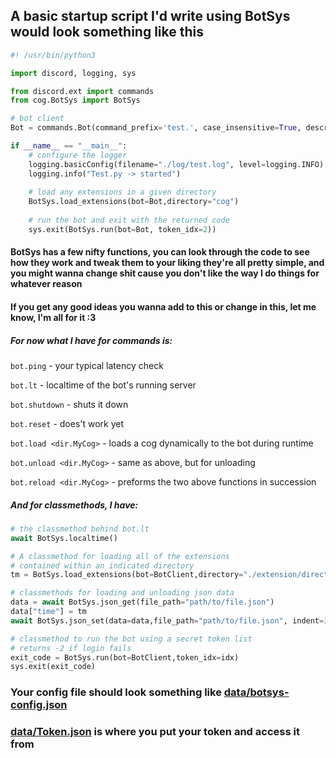 ## A basic startup script I'd write using BotSys would look something like this

```py
#! /usr/bin/python3

import discord, logging, sys

from discord.ext import commands
from cog.BotSys import BotSys

# bot client
Bot = commands.Bot(command_prefix='test.', case_insensitive=True, description="A basic bot ready for development")

if __name__ == "__main__":
    # configure the logger
    logging.basicConfig(filename="./log/test.log", level=logging.INFO)
    logging.info("Test.py -> started")
    
    # load any extensions in a given directory
    BotSys.load_extensions(bot=Bot,directory="cog")
    
    # run the bot and exit with the returned code
    sys.exit(BotSys.run(bot=Bot, token_idx=2))
```

#### BotSys has a few nifty functions, you can look through the code to see how they work and tweak them to your liking they're all pretty simple, and you might wanna change shit cause you don't like the way I do things for whatever reason 
#### If you get any good ideas you wanna add to this or change in this, let me know, I'm all for it :3

##### For now what I have for commands is:

`bot.ping` - your typical latency check

`bot.lt` - localtime of the bot's running server

`bot.shutdown` - shuts it down

`bot.reset` - does't work yet

`bot.load <dir.MyCog>` - loads a cog dynamically to the bot during runtime

`bot.unload <dir.MyCog>` - same as above, but for unloading

`bot.reload <dir.MyCog>` - preforms the two above functions in succession

##### And for classmethods, I have:
```py
# the classmethod behind bot.lt
await BotSys.localtime()

# A classmethod for loading all of the extensions
# contained within an indicated directory
tm = BotSys.load_extensions(bot=BotClient,directory="./extension/directory")

# classmethods for loading and unloading json data
data = await BotSys.json_get(file_path="path/to/file.json")
data["time"] = tm
await BotSys.json_set(data=data,file_path="path/to/file.json", indent=3)

# classmethod to run the bot using a secret token list
# returns -2 if login fails
exit_code = BotSys.run(bot=BotClient,token_idx=idx)
sys.exit(exit_code)
```

### Your config file should look something like [data/botsys-config.json](https://github.com/ImpishDeathTech/BotSys/blob/master/data/botsys-config.json)
### [data/Token.json](https://github.com/ImpishDeathTech/BotSys/blob/master/data/Token.json) is where you put your token and access it from
